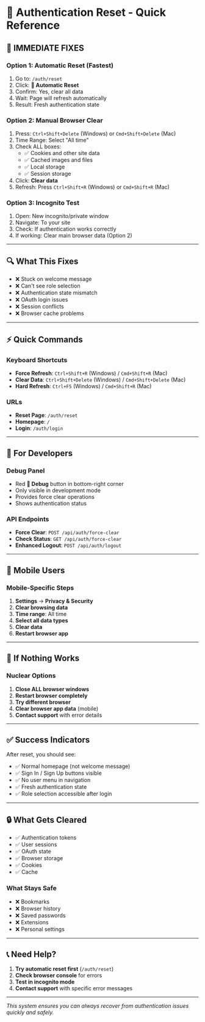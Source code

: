 # 🔐 Authentication Reset - Quick Reference

## 🚨 **IMMEDIATE FIXES**

### **Option 1: Automatic Reset (Fastest)**
1. Go to: `/auth/reset`
2. Click: **🚀 Automatic Reset**
3. Confirm: Yes, clear all data
4. Wait: Page will refresh automatically
5. Result: Fresh authentication state

### **Option 2: Manual Browser Clear**
1. Press: `Ctrl+Shift+Delete` (Windows) or `Cmd+Shift+Delete` (Mac)
2. Time Range: Select "All time"
3. Check ALL boxes:
   - ✅ Cookies and other site data
   - ✅ Cached images and files
   - ✅ Local storage
   - ✅ Session storage
4. Click: **Clear data**
5. Refresh: Press `Ctrl+Shift+R` (Windows) or `Cmd+Shift+R` (Mac)

### **Option 3: Incognito Test**
1. Open: New incognito/private window
2. Navigate: To your site
3. Check: If authentication works correctly
4. If working: Clear main browser data (Option 2)

---

## 🔍 **What This Fixes**

- ❌ Stuck on welcome message
- ❌ Can't see role selection
- ❌ Authentication state mismatch
- ❌ OAuth login issues
- ❌ Session conflicts
- ❌ Browser cache problems

---

## ⚡ **Quick Commands**

### **Keyboard Shortcuts**
- **Force Refresh**: `Ctrl+Shift+R` (Windows) / `Cmd+Shift+R` (Mac)
- **Clear Data**: `Ctrl+Shift+Delete` (Windows) / `Cmd+Shift+Delete` (Mac)
- **Hard Refresh**: `Ctrl+F5` (Windows) / `Cmd+Shift+R` (Mac)

### **URLs**
- **Reset Page**: `/auth/reset`
- **Homepage**: `/`
- **Login**: `/auth/login`

---

## 🚀 **For Developers**

### **Debug Panel**
- Red **🔐 Debug** button in bottom-right corner
- Only visible in development mode
- Provides force clear operations
- Shows authentication status

### **API Endpoints**
- **Force Clear**: `POST /api/auth/force-clear`
- **Check Status**: `GET /api/auth/force-clear`
- **Enhanced Logout**: `POST /api/auth/logout`

---

## 📱 **Mobile Users**

### **Mobile-Specific Steps**
1. **Settings** → **Privacy & Security**
2. **Clear browsing data**
3. **Time range**: All time
4. **Select all data types**
5. **Clear data**
6. **Restart browser app**

---

## 🚨 **If Nothing Works**

### **Nuclear Options**
1. **Close ALL browser windows**
2. **Restart browser completely**
3. **Try different browser**
4. **Clear browser app data** (mobile)
5. **Contact support** with error details

---

## ✅ **Success Indicators**

After reset, you should see:
- ✅ Normal homepage (not welcome message)
- ✅ Sign In / Sign Up buttons visible
- ✅ No user menu in navigation
- ✅ Fresh authentication state
- ✅ Role selection accessible after login

---

## 🔒 **What Gets Cleared**

- ✅ Authentication tokens
- ✅ User sessions
- ✅ OAuth state
- ✅ Browser storage
- ✅ Cookies
- ✅ Cache

### **What Stays Safe**
- ❌ Bookmarks
- ❌ Browser history
- ❌ Saved passwords
- ❌ Extensions
- ❌ Personal settings

---

## 📞 **Need Help?**

1. **Try automatic reset first** (`/auth/reset`)
2. **Check browser console** for errors
3. **Test in incognito mode**
4. **Contact support** with specific error messages

---

*This system ensures you can always recover from authentication issues quickly and safely.*
